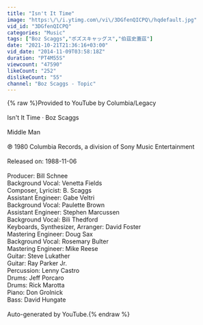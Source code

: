 ```yaml
---
title: "Isn't It Time"
image: "https:\/\/i.ytimg.com\/vi\/3DGfenQICPQ\/hqdefault.jpg"
vid_id: "3DGfenQICPQ"
categories: "Music"
tags: ["Boz Scaggs","ボズスキャッグス","伯茲史蓋茲"]
date: "2021-10-21T21:36:16+03:00"
vid_date: "2014-11-09T03:58:18Z"
duration: "PT4M55S"
viewcount: "47590"
likeCount: "252"
dislikeCount: "55"
channel: "Boz Scaggs - Topic"
---
```

{% raw %}Provided to YouTube by Columbia/Legacy<br /><br />Isn't It Time · Boz Scaggs<br /><br />Middle Man<br /><br />℗ 1980 Columbia Records, a division of Sony Music Entertainment<br /><br />Released on: 1988-11-06<br /><br />Producer: Bill Schnee<br />Background  Vocal: Venetta Fields<br />Composer, Lyricist: B. Scaggs<br />Assistant  Engineer: Gabe Veltri<br />Background  Vocal: Paulette Brown<br />Assistant  Engineer: Stephen Marcussen<br />Background  Vocal: Bili Thedford<br />Keyboards, Synthesizer, Arranger: David Foster<br />Mastering  Engineer: Doug Sax<br />Background  Vocal: Rosemary Bulter<br />Mastering  Engineer: Mike Reese<br />Guitar: Steve Lukather<br />Guitar: Ray Parker Jr.<br />Percussion: Lenny Castro<br />Drums: Jeff Porcaro<br />Drums: Rick Marotta<br />Piano: Don Grolnick<br />Bass: David Hungate<br /><br />Auto-generated by YouTube.{% endraw %}
